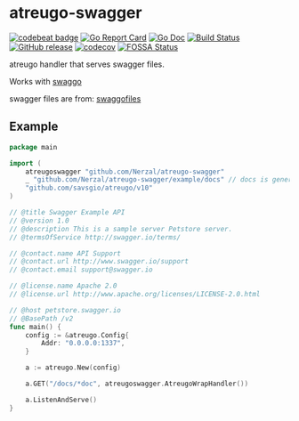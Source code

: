 # atreugo-swagger
[![codebeat badge](https://codebeat.co/badges/103ada91-026a-4027-b450-1a0ccbf8ce9a)](https://codebeat.co/projects/github-com-nerzal-atreugo-swagger-master)
[![Go Report Card](https://goreportcard.com/badge/github.com/Nerzal/atreugo-swagger)](https://goreportcard.com/report/github.com/Nerzal/atreugo-swagger)
[![Go Doc](https://godoc.org/github.com/Nerzal/atreugo-swagger?status.svg)](https://godoc.org/github.com/Nerzal/atreugo-swagger)
[![Build Status](https://github.com/Nerzal/atreugo-swagger/workflows/Tests/badge.svg)](https://github.com/Nerzal/atreugo-swagger/actions?query=branch%3Amaster+event%3Apush)
[![GitHub release](https://img.shields.io/github/tag/Nerzal/atreugo-swagger.svg)](https://GitHub.com/Nerzal/atreugo-swagger/releases/)
[![codecov](https://codecov.io/gh/Nerzal/atreugo-swagger/branch/master/graph/badge.svg)](https://codecov.io/gh/Nerzal/atreugo-swagger)
[![FOSSA Status](https://app.fossa.io/api/projects/git%2Bgithub.com%2FNerzal%2Fatreugo-swagger.svg?type=shield)](https://app.fossa.io/projects/git%2Bgithub.com%2FNerzal%2Fatreugo-swagger?ref=badge_shield)

atreugo handler that serves swagger files. 

Works with [swaggo](https://github.com/swaggo/swag)

swagger files are from: [swaggofiles](https://github.com/swaggo/files)

## Example


```go
package main

import (
	atreugoswagger "github.com/Nerzal/atreugo-swagger"
	_ "github.com/Nerzal/atreugo-swagger/example/docs" // docs is generated by Swag CLI, you have to import it.
	"github.com/savsgio/atreugo/v10"
)

// @title Swagger Example API
// @version 1.0
// @description This is a sample server Petstore server.
// @termsOfService http://swagger.io/terms/

// @contact.name API Support
// @contact.url http://www.swagger.io/support
// @contact.email support@swagger.io

// @license.name Apache 2.0
// @license.url http://www.apache.org/licenses/LICENSE-2.0.html

// @host petstore.swagger.io
// @BasePath /v2
func main() {
	config := &atreugo.Config{
		Addr: "0.0.0.0:1337",
	}

	a := atreugo.New(config)

	a.GET("/docs/*doc", atreugoswagger.AtreugoWrapHandler())

	a.ListenAndServe()
}

```
